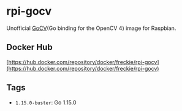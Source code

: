 # rpi-gocv
Unofficial [GoCV](https://gocv.io/)(Go binding for the OpenCV 4) image for Raspbian.

## Docker Hub
[https://hub.docker.com/repository/docker/freckie/rpi-gocv](https://hub.docker.com/repository/docker/freckie/rpi-gocv)

## Tags
- `1.15.0-buster`: Go 1.15.0
